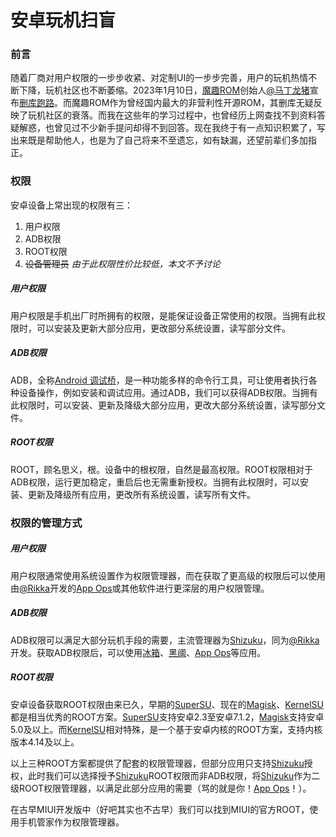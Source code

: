 # 安卓玩机扫盲

### 前言

随着厂商对用户权限的一步步收紧、对定制UI的一步步完善，用户的玩机热情不断下降，玩机社区也不断萎缩。2023年1月10日，[魔趣ROM](https://www.mokeedev.com/)创始人[@马丁龙猪](https://blog.mokeedev.com/)宣布[删库跑路](https://blog.mokeedev.com/2023/01/1437/)。而魔趣ROM作为曾经国内最大的非营利性开源ROM，其删库无疑反映了玩机社区的衰落。而我在这些年的学习过程中，也曾经历上网查找不到资料答疑解惑，也曾见过不少新手提问却得不到回答。现在我终于有一点知识积累了，写出来既是帮助他人，也是为了自己将来不至遗忘，如有缺漏，还望前辈们多加指正。

### 权限

安卓设备上常出现的权限有三：

1. 用户权限
2. ADB权限
3. ROOT权限
4. ~~设备管理员~~ *由于此权限性价比较低，本文不予讨论*

##### 用户权限

用户权限是手机出厂时所拥有的权限，是能保证设备正常使用的权限。当拥有此权限时，可以安装及更新大部分应用，更改部分系统设置，读写部分文件。

##### ADB权限

ADB，全称[Android 调试桥](https://developer.android.google.cn/studio/command-line/adb/)，是一种功能多样的命令行工具，可让使用者执行各种设备操作，例如安装和调试应用。通过ADB，我们可以获得ADB权限。当拥有此权限时，可以安装、更新及降级大部分应用，更改大部分系统设置，读写部分文件。

##### ROOT权限

ROOT，顾名思义，根。设备中的根权限，自然是最高权限。ROOT权限相对于ADB权限，运行更加稳定，重启后也无需重新授权。当拥有此权限时，可以安装、更新及降级所有应用，更改所有系统设置，读写所有文件。

### 权限的管理方式

##### 用户权限

用户权限通常使用系统设置作为权限管理器，而在获取了更高级的权限后可以使用由[@Rikka](https://rikka.app/)开发的[App Ops](https://appops.rikka.app/)或其他软件进行更深层的用户权限管理。

##### ADB权限

ADB权限可以满足大部分玩机手段的需要，主流管理器为[Shizuku](https://shizuku.rikka.app/)，同为[@Rikka](https://rikka.app/)开发。获取ADB权限后，可以使用[冰箱](https://iceboxdoc.catchingnow.com/)、[黑阈](https://brevent.jianyv.com/)、[App Ops](https://appops.rikka.app/)等应用。

##### ROOT权限

安卓设备获取ROOT权限由来已久，早期的[SuperSU](https://supersuroot.org/)、现在的[Magisk](https://magisk.me/)、[KernelSU](https://kernelsu.org/)都是相当优秀的ROOT方案。[SuperSU](https://supersuroot.org/)支持安卓2.3至安卓7.1.2，[Magisk](https://magisk.me/)支持安卓5.0及以上。而[KernelSU](https://kernelsu.org/)相对特殊，是一个基于安卓内核的ROOT方案，支持内核版本4.14及以上。

以上三种ROOT方案都提供了配套的权限管理器，但部分应用只支持[Shizuku](https://shizuku.rikka.app/)授权，此时我们可以选择授予[Shizuku](https://shizuku.rikka.app/)ROOT权限而非ADB权限，将[Shizuku](https://shizuku.rikka.app/)作为二级ROOT权限管理器，以满足此部分应用的需要（骂的就是你！[App Ops](https://appops.rikka.app/)！）。

在古早MIUI开发版中（好吧其实也不古早）我们可以找到MIUI的官方ROOT，使用手机管家作为权限管理器。

